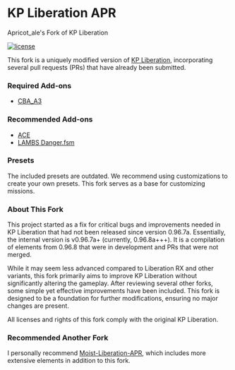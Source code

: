 # KP Liberation APR 
Apricot_ale's Fork of KP Liberation

[![license](https://img.shields.io/github/license/KillahPotatoes/KP-Liberation.svg)](https://github.com/KillahPotatoes/KP-Liberation/blob/master/LICENSE.md)

This fork is a uniquely modified version of [KP Liberation](https://github.com/KillahPotatoes/KP-Liberation), incorporating several pull requests (PRs) that have already been submitted.

### Required Add-ons
- [CBA_A3](https://steamcommunity.com/sharedfiles/filedetails/?id=450814997)

### Recommended Add-ons
- [ACE](https://steamcommunity.com/sharedfiles/filedetails/?id=463939057)
- [LAMBS Danger.fsm](https://steamcommunity.com/sharedfiles/filedetails/?id=1858075458)

### Presets
The included presets are outdated. We recommend using customizations to create your own presets. This fork serves as a base for customizing missions.

### About This Fork
This project started as a fix for critical bugs and improvements needed in KP Liberation that had not been released since version 0.96.7a. Essentially, the internal version is v0.96.7a+ (currently, 0.96.8a+++). It is a compilation of elements from 0.96.8 that were in development and PRs that were not merged.

While it may seem less advanced compared to Liberation RX and other variants, this fork primarily aims to improve KP Liberation without significantly altering the gameplay. After reviewing several other forks, some simple yet effective improvements have been included. This fork is designed to be a foundation for further modifications, ensuring no major changes are present.

All licenses and rights of this fork comply with the original KP Liberation.

### Recommended Another Fork
I personally recommend [Moist-Liberation-APR](https://github.com/moistbois/Moist-Liberation-APR), which includes more extensive elements in addition to this fork.
